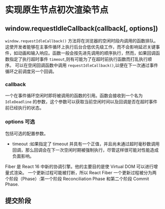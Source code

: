 # 实现原生节点初次渲染节点

## window.requestIdleCallback(callback[, options])

`window.requestIdleCallback()` 方法将在浏览器的空闲时段内调用的函数排队。这使开发者能够在主事件循环上执行后台合低优先级工作，而不会影响延迟关键事件，如动画和输入响应。函数一般会按先进先调用的顺序执行，然而，如果回调函数指定了执行超时事件 `timeout`,则有可能为了在超时前执行函数而打乱执行顺序。
可以在空闲回调函数中调用 `requestIdleCallback()`,以便在下一次通过事件循环之前调度另一个回调。

### callback

一个在事件循环空闲时即将被调用的函数的引用。函数会接收到一个名为 `IdleDeadline` 的参数，这个参数可以获取当前空闲时间以及回调是否在超时事件前已经执行的状态。

### options 可选

包括可选的配置参数。

- timeout :如果指定了 timeout 并具有一个正值，并且尚未通过超时毫秒数调用回调，那么回调会在下一次空闲时期被强制执行，尽管这样很可能对性能造成负面影响。

Fiber 是 React 16 中新的协调引擎。他的主要目的是使 Virtual DOM 可以进行增量式渲染。
一个更新过程可能被打断，所以 React Fiber 一个更新过程被分为两个阶段（Phase）:第一个阶段 Reconciliation Phase 和第二个阶段 Commit Phase.

## 提交阶段
